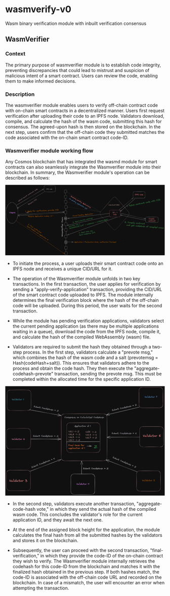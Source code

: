 # wasmverify-v0
Wasm binary verification module with inbuilt verification consensus

## WasmVerifier
### Context
The primary purpose of wasmverifier module is to establish code integrity, preventing discrepancies that could lead to mistrust and suspicion of malicious intent of a smart contract. Users can review the code, enabling them to make informed decisions.

### Description

<!-- The wasmverifier module enables users to verify the offchain contract code with the onchain smart contract in a totally decentralised way.  Users apply for verification of off-chain contract code after uploading it on IPFS node. After it, validators come into action and they download the contract code from Ipfs node, compile them and calculate the hash of the compiled wasm. Validators then submit the hash. Consensus happens on the submitted hash and finalized hashed is then stored in the blockchain. User in the next step send the code-id of the on-chain smart contract and verify that the offchain code specified in the veification application is really the respective code of the code-id sent in the second step. -->

The wasmverifier module enables users to verify off-chain contract code with on-chain smart contracts in a decentralized manner. Users first request verification after uploading their code to an IPFS node. Validators download, compile, and calculate the hash of the wasm code, submitting this hash for consensus. The agreed-upon hash is then stored on the blockchain. In the next step, users confirm that the off-chain code they submitted matches the code associated with the on-chain smart contract code-ID.


### Wasmverifier module working flow

<!-- Any cosmos chain which has integrated wasmd module for smart contract can integrate Wasmverifier module in their blockchain. The working mechanism in nutshell : -->
Any Cosmos blockchain that has integrated the wasmd module for smart contracts can also seamlessly integrate the Wasmverifier module into their blockchain. In summary, the Wasmverifier module's operation can be described as follows:

<!-- - User will first upload the smart contract code on IPFS node and get the cid/url of it.
- Here starts the wasmverifier module's work. The contract Verification step involve two transactions. In first tx, user will apply for verification which they will do by sending a txn apply-verify-application and provide cid/url for the smart contract code uploaded on IPFS. Internally module decides the final verification block till when finalise hash of the offchain code will get uploaded. Till then user waits for making the second txn.
- When the module have any pending verification application, validators fetch the current pending application(there can be many application, they wait in queue for there time) download the code from the ipfs node, compile it and calculates the hash the compiled wasm file.
- Now validators have to submit the hash they got from the above process to the module. It happens in two  steps. In the first step, validator will first calculate the prevote msg which is the hash of the wasm hash along with the salt(prevotemsg = Hash(codeHash+salt)). This is to force the validators to follow the process and get the code hash. Now validator will make the aggregate-codehash-prevote transaction and send the prevote msg in it. this has to be done before the time allocated for validator to submit it for this application id.
- Now in the second step, validator will make the  other txn, aggregate-code-hash vote and sends the actual hash of the compiled wasm. Here validators work end for this application id(he will for the next application which will come after this application).

- Now at the end of the assigned block height for this application, module calculates the  final hash out of all the  submitted hash from the validators and stores it the blockchain.

- Now, as previously said, user can make the second transaction, which is final-verification and send the code-id of the on-chain contract that they wants to verify with. Interally wasmverifier module fetches the codehash for this code-id from blockchain and match it with the finalize hash(from the previous step). If both hashes gets matched then this code-id gets mapped with the off-chain code url and stored in the blockchain. User can verify it by quering the blockchain. User will get error while making the transaction if it not matching. -->

![Complete flow diagram](./helpers/images/verifier_flow_diagram.png)

- To initiate the process, a user uploads their smart contract code onto an IPFS node and receives a unique CID/URL for it.

- The operation of the Wasmverifier module unfolds in two key transactions. In the first transaction, the user applies for verification by sending a "apply-verify-application" transaction, providing the CID/URL of the smart contract code uploaded to IPFS. The module internally determines the final verification block where the hash of the off-chain code will be uploaded. During this period, the user waits for the second transaction.

- While the module has pending verification applications, validators select the current pending application (as there may be multiple applications waiting in a queue), download the code from the IPFS node, compile it, and calculate the hash of the compiled WebAssembly (wasm) file.

- Validators are required to submit the hash they obtained through a two-step process. In the first step, validators calculate a "prevote msg," which combines the hash of the wasm code and a salt (prevotemsg = Hash(codeHash+salt)). This ensures that validators adhere to the process and obtain the code hash. They then execute the "aggregate-codehash-prevote" transaction, sending the prevote msg. This must be completed within the allocated time for the specific application ID.

![Consensus daigram](./helpers/images/consensus_verifier.png)

- In the second step, validators execute another transaction, "aggregate-code-hash vote," in which they send the actual hash of the compiled wasm code. This concludes the validator's role for the current application ID, and they await the next one.

- At the end of the assigned block height for the application, the module calculates the final hash from all the submitted hashes by the validators and stores it on the blockchain.

- Subsequently, the user can proceed with the second transaction, "final-verification," in which they provide the code-ID of the on-chain contract they wish to verify. The Wasmverifier module internally retrieves the codehash for this code-ID from the blockchain and matches it with the finalized hash obtained in the previous step. If both hashes match, the code-ID is associated with the off-chain code URL and recorded on the blockchain. In case of a mismatch, the user will encounter an error when attempting the transaction.

